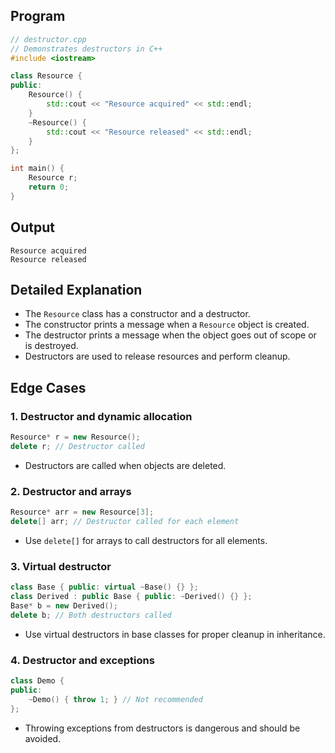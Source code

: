 ## Program

```cpp
// destructor.cpp
// Demonstrates destructors in C++
#include <iostream>

class Resource {
public:
    Resource() {
        std::cout << "Resource acquired" << std::endl;
    }
    ~Resource() {
        std::cout << "Resource released" << std::endl;
    }
};

int main() {
    Resource r;
    return 0;
}
```

## Output

```
Resource acquired
Resource released
```

## Detailed Explanation

- The `Resource` class has a constructor and a destructor.
- The constructor prints a message when a `Resource` object is created.
- The destructor prints a message when the object goes out of scope or is destroyed.
- Destructors are used to release resources and perform cleanup.

## Edge Cases

### 1. Destructor and dynamic allocation
```cpp
Resource* r = new Resource();
delete r; // Destructor called
```
- Destructors are called when objects are deleted.

### 2. Destructor and arrays
```cpp
Resource* arr = new Resource[3];
delete[] arr; // Destructor called for each element
```
- Use `delete[]` for arrays to call destructors for all elements.

### 3. Virtual destructor
```cpp
class Base { public: virtual ~Base() {} };
class Derived : public Base { public: ~Derived() {} };
Base* b = new Derived();
delete b; // Both destructors called
```
- Use virtual destructors in base classes for proper cleanup in inheritance.

### 4. Destructor and exceptions
```cpp
class Demo {
public:
    ~Demo() { throw 1; } // Not recommended
};
```
- Throwing exceptions from destructors is dangerous and should be avoided. 
